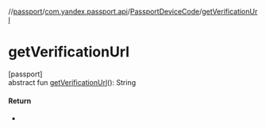 //[passport](../../../index.md)/[com.yandex.passport.api](../index.md)/[PassportDeviceCode](index.md)/[getVerificationUrl](get-verification-url.md)

# getVerificationUrl

[passport]\
abstract fun [getVerificationUrl](get-verification-url.md)(): String

#### Return

-
